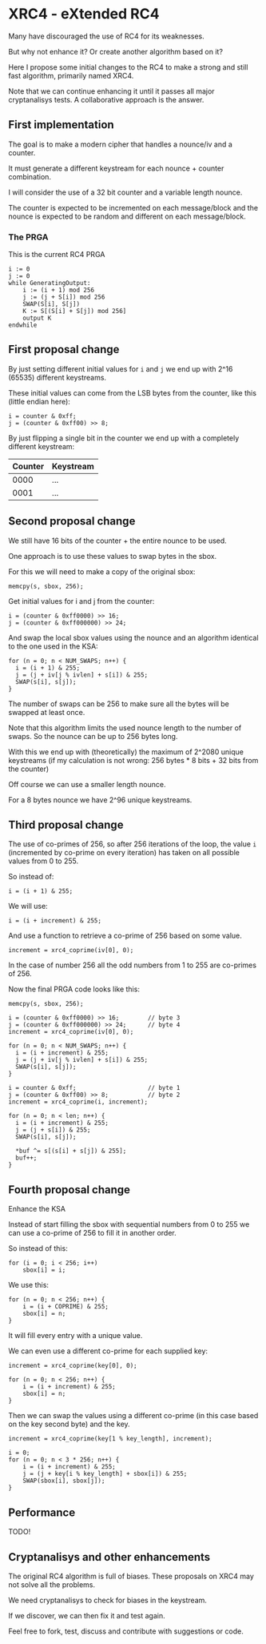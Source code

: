 # XRC4 - eXtended RC4

Many have discouraged the use of RC4 for its weaknesses.

But why not enhance it? Or create another algorithm based on it?

Here I propose some initial changes to the RC4 to make a strong and still fast algorithm, primarily named XRC4.

Note that we can continue enhancing it until it passes all major cryptanalisys tests. A collaborative approach is the answer.


## First implementation 

The goal is to make a modern cipher that handles a nounce/iv and a counter.

It must generate a different keystream for each nounce + counter combination.

I will consider the use of a 32 bit counter and a variable length nounce.

The counter is expected to be incremented on each message/block and the nounce is expected to be random and different on each message/block.


### The PRGA

This is the current RC4 PRGA

    i := 0
    j := 0
    while GeneratingOutput:
        i := (i + 1) mod 256
        j := (j + S[i]) mod 256
        SWAP(S[i], S[j])
        K := S[(S[i] + S[j]) mod 256]
        output K
    endwhile


## First proposal change

By just setting different initial values for `i` and `j` we end up with 2^16 (65535) different keystreams.

These initial values can come from the LSB bytes from the counter, like this (little endian here):


    i = counter & 0xff;
    j = (counter & 0xff00) >> 8;


By just flipping a single bit in the counter we end up with a completely different keystream:


| Counter | Keystream |
|---------|-----------|
| 0000    | ...       |
| 0001    | ... |


## Second proposal change

We still have 16 bits of the counter + the entire nounce to be used.

One approach is to use these values to swap bytes in the sbox.

For this we will need to make a copy of the original sbox:

    memcpy(s, sbox, 256);

Get initial values for i and j from the counter:

    i = (counter & 0xff0000) >> 16;
    j = (counter & 0xff000000) >> 24;

And swap the local sbox values using the nounce and an algorithm identical to the one used in the KSA:

    for (n = 0; n < NUM_SWAPS; n++) {
      i = (i + 1) & 255;
      j = (j + iv[j % ivlen] + s[i]) & 255;
      SWAP(s[i], s[j]);
    }

The number of swaps can be 256 to make sure all the bytes will be swapped at least once.

Note that this algorithm limits the used nounce length to the number of swaps. So the nounce can be up to 256 bytes long.

With this we end up with (theoretically) the maximum of 2^2080 unique keystreams (if my calculation is not wrong: 256 bytes * 8 bits + 32 bits from the counter)

Off course we can use a smaller length nounce.

For a 8 bytes nounce we have 2^96 unique keystreams.


## Third proposal change

The use of co-primes of 256, so after 256 iterations of the loop, the value `i` (incremented by co-prime on every iteration) has taken on all possible values from 0 to 255.

So instead of:

    i = (i + 1) & 255;

We will use:

    i = (i + increment) & 255;

And use a function to retrieve a co-prime of 256 based on some value.

    increment = xrc4_coprime(iv[0], 0);

In the case of number 256 all the odd numbers from 1 to 255 are co-primes of 256.

Now the final PRGA code looks like this:

    memcpy(s, sbox, 256);

    i = (counter & 0xff0000) >> 16;        // byte 3
    j = (counter & 0xff000000) >> 24;      // byte 4
    increment = xrc4_coprime(iv[0], 0);

    for (n = 0; n < NUM_SWAPS; n++) {
      i = (i + increment) & 255;
      j = (j + iv[j % ivlen] + s[i]) & 255;
      SWAP(s[i], s[j]);
    }

    i = counter & 0xff;                    // byte 1
    j = (counter & 0xff00) >> 8;           // byte 2
    increment = xrc4_coprime(i, increment);

    for (n = 0; n < len; n++) {
      i = (i + increment) & 255;
      j = (j + s[i]) & 255;
      SWAP(s[i], s[j]);

      *buf ^= s[(s[i] + s[j]) & 255];
      buf++;
    }


## Fourth proposal change

Enhance the KSA

Instead of start filling the sbox with sequential numbers from 0 to 255 we can use a co-prime of 256 to fill it in another order.

So instead of this:

    for (i = 0; i < 256; i++)
        sbox[i] = i;

We use this:

    for (n = 0; n < 256; n++) {
        i = (i + COPRIME) & 255;
        sbox[i] = n;
    }

It will fill every entry with a unique value.

We can even use a different co-prime for each supplied key:

    increment = xrc4_coprime(key[0], 0);

    for (n = 0; n < 256; n++) {
        i = (i + increment) & 255;
        sbox[i] = n;
    }

Then we can swap the values using a different co-prime (in this case based on the key second byte) and the key.

    increment = xrc4_coprime(key[1 % key_length], increment);

    i = 0;
    for (n = 0; n < 3 * 256; n++) {
        i = (i + increment) & 255;
        j = (j + key[i % key_length] + sbox[i]) & 255;
        SWAP(sbox[i], sbox[j]);
    }


## Performance

TODO!


## Cryptanalisys and other enhancements

The original RC4 algorithm is full of biases. These proposals on XRC4 may not solve all the problems.

We need cryptanalisys to check for biases in the keystream.

If we discover, we can then fix it and test again.

Feel free to fork, test, discuss and contribute with suggestions or code.
